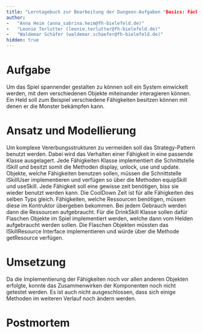 ```yaml
---
title: "Lerntagebuch zur Bearbeitung der Dungeon-Aufgaben "Basics: Fächigkeiten"
author:
-   "Anna Heim (anna_sabrina.heim@fh-bielefeld.de)"
-   "Leonie Terlutter (leonie.terlutter@fh-bielefeld.de)"
-   "Waldemar Schäfer (waldemar.schaefer@fh-bielefeld.de)"
hidden: true
---
```


<!--
Führen Sie zu jeder Woche zur Bearbeitung der Dungeon-Aufhaben ein
Lerntagebuch in Ihrem Team. Kopieren Sie dazu diese Vorlage und füllen
Sie den Kopf entsprechend aus.

Im Lerntagebuch sollen Sie Ihr Vorgehen bei der Bearbeitung der jeweiligen
Dungeon-Aufgaben vom ersten Schritt bis zur Abgabe der Lösung dokumentieren,
d.h. wie sind Sie die gestellte Aufgabe angegangen (und warum), was war
Ihr Plan und auf welche Probleme sind Sie bei der Umsetzung gestoßen und
wie haben Sie diese Probleme gelöst. Beachten Sie die vorgegebene Struktur.

Für jede Abgabe sollte ungefähr eine DIN-A4-Seite Text erstellt werden,
d.h. ca. 400 Wörter umfassen. Wer das Lerntagebuch nur ungenügend führt
oder es gar nicht mit abgibt, bekommt für die betreffende Abgabe 0 Punkte.

Checken Sie das Lerntagebuch mit in Ihr Projekt/Git-Repo ein.

Schreiben Sie den Text mit [Markdown](https://pandoc.org/MANUAL.html#pandocs-markdown).
Tipp: VSCode bringt einen vergleichsweise guten Markdown-Support (inkl. Preview)
bereits in der Grundinstallation mit.

Geben Sie das Lerntagebuch stets mit ab. Achtung: Wenn Sie Abbildungen
einbetten (etwa UML-Diagramme), denken Sie daran, diese auch abzugeben!
-->


# Aufgabe
<!--
Bitte hier die zu lösende Aufgabe kurz in eigenen Worten beschreiben.
-->
Um das Spiel spannender gestalten zu können soll ein System einwickelt werden, mit dem verschiedenen Objekte miteinander interagieren können. Ein Held soll zum Beispiel verschiedene Fähigkeiten besitzen können mit denen er die Monster bekämpfen kann. 

# Ansatz und Modellierung

<!--
Bitte hier den Lösungsansatz kurz beschreiben:
-   Wie sollte die Aufgabe gelöst werden?
-   Welche Techniken wollten Sie einsetzen?
-   Wie sah Ihre Modellierung aus (UML-Diagramm)?
-   Worauf müssen Sie konkret achten?
-->
Um komplexe Vererbungsstrukturen zu vermeiden soll das Strategy-Pattern benutzt werden. Dabei wird das Verhalten einer Fähigkeit in eine passende Klasse ausgelagert. Jede Fähigkeiten Klasse implementiert die Schnittstelle ISkill und besitzt somit die Methoden display, unlock, use und update. Objekte, welche Fähigkeiten benutzen sollen, müssen die Schnittstelle ISkillUser implementieren und verfügen so über die Methoden equipSkill und useSkill.
Jede Fähigkeit soll eine gewisse zeit benötigen, biss sie wieder benutzt werden kann. Die CoolDown Zeit ist für alle Fähigkeiten des selben Typs gleich.
Fähigkeiten, welche Ressourcen benötigen, müssen diese im Kontruktor übergeben bekommen. Bei jedem Gebrauch werden dann die Ressourcen aufgebraucht. Für die DrinkSkill Klasse sollen dafür Flaschen Objekte im Spiel implementiert werden, welche dann vom Helden aufgebraucht werden sollen. Die Flaschen Objekten müssten das ISkillResource Interface implementieren und würde über die Methode getResource verfügen.


# Umsetzung

<!--
Bitte hier die Umsetzung der Lösung kurz beschreiben:
-   Was haben Sie gemacht,
-   an welchem Datum haben sie es gemacht,
-   wie lange hat es gedauert,
-   was war das Ergebnis?
-->
 Da die Implementierung der Fähigkeiten noch vor allen anderen Objekten erfolgte, konnte das Zusammenwirken der Komponenten noch nicht getestet werden. Es ist auch nicht ausgeschlossen, dass sich einige Methoden im weiteren Verlauf  noch ändern werden.

# Postmortem

<!--
Bitte blicken Sie auf die Aufgabe, Ihren Lösungsansatz und die Umsetzung
kritisch zurück:
-   Was hat funktioniert, was nicht? Würden Sie noch einmal so vorgehen?
-   Welche Probleme sind bei der Umsetzung Ihres Lösungsansatzes aufgetreten?
-   Wie haben Sie die Probleme letztlich gelöst?
-->
